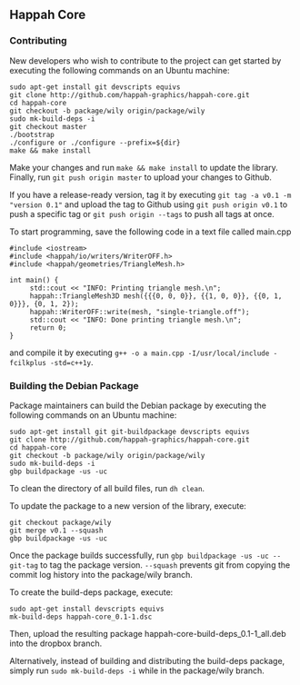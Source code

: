 ## Happah Core

### Contributing

New developers who wish to contribute to the project can get started by executing the following commands on an Ubuntu machine:

```
sudo apt-get install git devscripts equivs
git clone http://github.com/happah-graphics/happah-core.git
cd happah-core
git checkout -b package/wily origin/package/wily
sudo mk-build-deps -i
git checkout master
./bootstrap
./configure or ./configure --prefix=${dir}
make && make install
```

Make your changes and run ``` make && make install ``` to update the library.  Finally, run ``` git push origin master ``` to upload your changes to Github.

If you have a release-ready version, tag it by executing ``` git tag -a v0.1 -m "version 0.1" ``` and upload the tag to Github using ``` git push origin v0.1 ``` to push a specific tag or ``` git push origin --tags ``` to push all tags at once.

To start programming, save the following code in a text file called main.cpp

```
#include <iostream>
#include <happah/io/writers/WriterOFF.h>
#include <happah/geometries/TriangleMesh.h>

int main() {
     std::cout << "INFO: Printing triangle mesh.\n";
     happah::TriangleMesh3D mesh({{{0, 0, 0}}, {{1, 0, 0}}, {{0, 1, 0}}}, {0, 1, 2});
     happah::WriterOFF::write(mesh, "single-triangle.off");
     std::cout << "INFO: Done printing triangle mesh.\n";
     return 0;
}
```

and compile it by executing ``` g++ -o a main.cpp -I/usr/local/include -fcilkplus -std=c++1y ```.

### Building the Debian Package

Package maintainers can build the Debian package by executing the following commands on an Ubuntu machine:

```
sudo apt-get install git git-buildpackage devscripts equivs
git clone http://github.com/happah-graphics/happah-core.git
cd happah-core
git checkout -b package/wily origin/package/wily
sudo mk-build-deps -i
gbp buildpackage -us -uc
```

To clean the directory of all build files, run ``` dh clean ```.

To update the package to a new version of the library, execute:

```
git checkout package/wily
git merge v0.1 --squash
gbp buildpackage -us -uc
```

Once the package builds successfully, run ``` gbp buildpackage -us -uc --git-tag ``` to tag the package version.  ``` --squash ``` prevents git from copying the commit log history into the package/wily branch.

To create the build-deps package, execute:

```
sudo apt-get install devscripts equivs
mk-build-deps happah-core_0.1-1.dsc
```

Then, upload the resulting package happah-core-build-deps_0.1-1_all.deb into the dropbox branch.

Alternatively, instead of building and distributing the build-deps package, simply run ``` sudo mk-build-deps -i ``` while in the package/wily branch.

